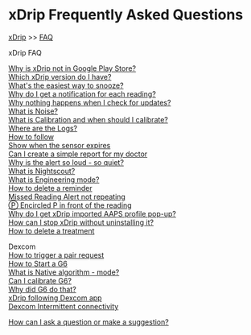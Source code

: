 # xDrip Frequently Asked Questions  
[xDrip](../README.md) >> [FAQ](./FAQ_page.md)  
  
xDrip FAQ  
  
[Why is xDrip not in Google Play Store?](./App-store.md)  
[Which xDrip version do I have?](./xDrip-Version.md)  
[What's the easiest way to snooze?](./Snooze.md)  
[Why do I get a notification for each reading?](./Frequent_notifications.md)  
[Why nothing happens when I check for updates?](./NoUpdate.md)  
[What is Noise?](./Noise.md)  
[What is Calibration and when should I calibrate?](./Calibration.md)  
[Where are the Logs?](./Logs.md)  
[How to follow](./How-to-follow.md)  
[Show when the sensor expires](./Sensor-Expiry.md)  
[Can I create a simple report for my doctor](./Report.md)  
[Why is the alert so loud - so quiet?](./Ascending-volume-profile.md)  
[What is Nightscout?](./Nightscout.md)  
[What is Engineering mode?](./Engineering-Mode.md)  
[How to delete a reminder](./Delete-Reminder.md)  
[Missed Reading Alert not repeating](./MissedSignalAlert.md)  
[&#x24c5; Encircled P in front of the reading](./P_in_Circle.md)  
[Why do I get xDrip imported AAPS profile pop-up?](./AAPS_ProfileImportNotification.md)  
[How can I stop xDrip without uninstalling it?](./Stop-xDrip.md)  
[How to delete a treatment](./Delete_Treatment.md)  
  
Dexcom  
[How to trigger a pair request](./MissedPairRequest.md)  
[How to Start a G6](./Starting-G6.md)  
[What is Native algorithm - mode?](./Native-Algorithm.md)  
[Can I calibrate G6?](./Calibrate-G6.md)  
[Why did G6 do that?](./What-not-to-do.md)  
[xDrip following Dexcom app](./DexcomAppxDrip.md)  
[Dexcom Intermittent connectivity](./Intermittent.md)  
  
[How can I ask a question or make a suggestion?](./Contact.md)    
